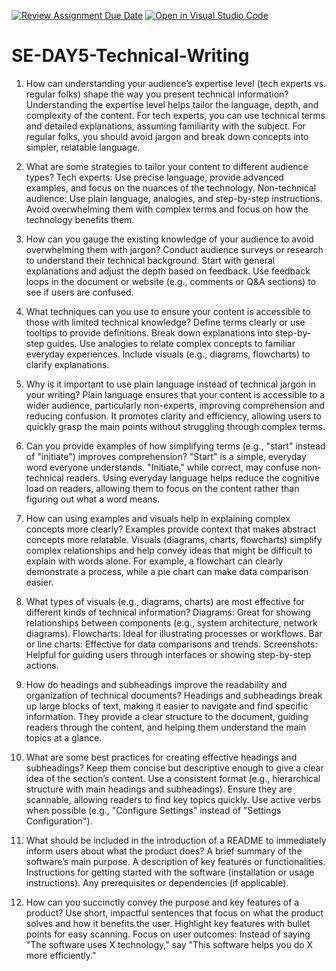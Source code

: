 [![Review Assignment Due Date](https://classroom.github.com/assets/deadline-readme-button-22041afd0340ce965d47ae6ef1cefeee28c7c493a6346c4f15d667ab976d596c.svg)](https://classroom.github.com/a/zsAR-pyY)
[![Open in Visual Studio Code](https://classroom.github.com/assets/open-in-vscode-2e0aaae1b6195c2367325f4f02e2d04e9abb55f0b24a779b69b11b9e10269abc.svg)](https://classroom.github.com/online_ide?assignment_repo_id=18610238&assignment_repo_type=AssignmentRepo)
# SE-DAY5-Technical-Writing
1. How can understanding your audience’s expertise level (tech experts vs. regular folks) shape the way you present technical information?
Understanding the expertise level helps tailor the language, depth, and complexity of the content. For tech experts, you can use technical terms and detailed explanations, assuming familiarity with the subject. For regular folks, you should avoid jargon and break down concepts into simpler, relatable language.

2. What are some strategies to tailor your content to different audience types?
Tech experts: Use precise language, provide advanced examples, and focus on the nuances of the technology.
Non-technical audience: Use plain language, analogies, and step-by-step instructions. Avoid overwhelming them with complex terms and focus on how the technology benefits them.
3. How can you gauge the existing knowledge of your audience to avoid overwhelming them with jargon?
Conduct audience surveys or research to understand their technical background.
Start with general explanations and adjust the depth based on feedback.
Use feedback loops in the document or website (e.g., comments or Q&A sections) to see if users are confused.
4. What techniques can you use to ensure your content is accessible to those with limited technical knowledge?
Define terms clearly or use tooltips to provide definitions.
Break down explanations into step-by-step guides.
Use analogies to relate complex concepts to familiar everyday experiences.
Include visuals (e.g., diagrams, flowcharts) to clarify explanations.
5. Why is it important to use plain language instead of technical jargon in your writing?
Plain language ensures that your content is accessible to a wider audience, particularly non-experts, improving comprehension and reducing confusion. It promotes clarity and efficiency, allowing users to quickly grasp the main points without struggling through complex terms.

6. Can you provide examples of how simplifying terms (e.g., "start" instead of "initiate") improves comprehension?
"Start" is a simple, everyday word everyone understands.
"Initiate," while correct, may confuse non-technical readers. Using everyday language helps reduce the cognitive load on readers, allowing them to focus on the content rather than figuring out what a word means.
7. How can using examples and visuals help in explaining complex concepts more clearly?
Examples provide context that makes abstract concepts more relatable.
Visuals (diagrams, charts, flowcharts) simplify complex relationships and help convey ideas that might be difficult to explain with words alone. For example, a flowchart can clearly demonstrate a process, while a pie chart can make data comparison easier.
8. What types of visuals (e.g., diagrams, charts) are most effective for different kinds of technical information?
Diagrams: Great for showing relationships between components (e.g., system architecture, network diagrams).
Flowcharts: Ideal for illustrating processes or workflows.
Bar or line charts: Effective for data comparisons and trends.
Screenshots: Helpful for guiding users through interfaces or showing step-by-step actions.
9. How do headings and subheadings improve the readability and organization of technical documents?
Headings and subheadings break up large blocks of text, making it easier to navigate and find specific information. They provide a clear structure to the document, guiding readers through the content, and helping them understand the main topics at a glance.

10. What are some best practices for creating effective headings and subheadings?
Keep them concise but descriptive enough to give a clear idea of the section’s content.
Use a consistent format (e.g., hierarchical structure with main headings and subheadings).
Ensure they are scannable, allowing readers to find key topics quickly.
Use active verbs when possible (e.g., "Configure Settings" instead of "Settings Configuration").
11. What should be included in the introduction of a README to immediately inform users about what the product does?
A brief summary of the software’s main purpose.
A description of key features or functionalities.
Instructions for getting started with the software (installation or usage instructions).
Any prerequisites or dependencies (if applicable).
12. How can you succinctly convey the purpose and key features of a product?
Use short, impactful sentences that focus on what the product solves and how it benefits the user.
Highlight key features with bullet points for easy scanning.
Focus on user outcomes: Instead of saying "The software uses X technology," say "This software helps you do X more efficiently."
